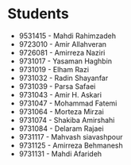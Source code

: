 # Students
- 9531415 - Mahdi Rahimzadeh
- 9723010 - Amir Allahveran
- 9726081 - Amirreza Naziri
- 9731017 - Yasaman Haghbin
- 9731019 - Elham Razi
- 9731032 - Radin Shayanfar
- 9731039 - Parsa Safaei
- 9731043 - Amir H. Askari
- 9731047 - Mohammad Fatemi
- 9731064 - Morteza Mirzai
- 9731074 - Shakiba Amirshahi
- 9731084 - Delaram Rajaei
- 9731117 - Mahvash siavashpour
- 9731125 - Amirreza Behmanesh
- 9731131 - Mahdi Afarideh
